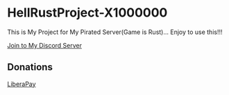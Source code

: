 # HellRustProject-X1000000
This is My Project for My Pirated Server(Game is Rust)... Enjoy to use this!!!

[Join to My Discord Server](https://discord.gg/3UFJqWsEsk)

## Donations

[LiberaPay](https://liberapay.com/RikkoMatsumatoOfficial/donate)
